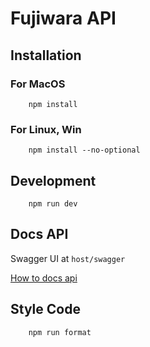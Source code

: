 # Fujiwara API

## Installation

### For MacOS

```shell
    npm install
```

### For Linux, Win

```shell
    npm install --no-optional
```

## Development

```shell
    npm run dev
```

## Docs API

Swagger UI at `host/swagger`

[How to docs api](https://github.com/Surnet/swagger-jsdoc/blob/master/docs/GETTING-STARTED.md)

## Style Code

```shell
    npm run format
```
